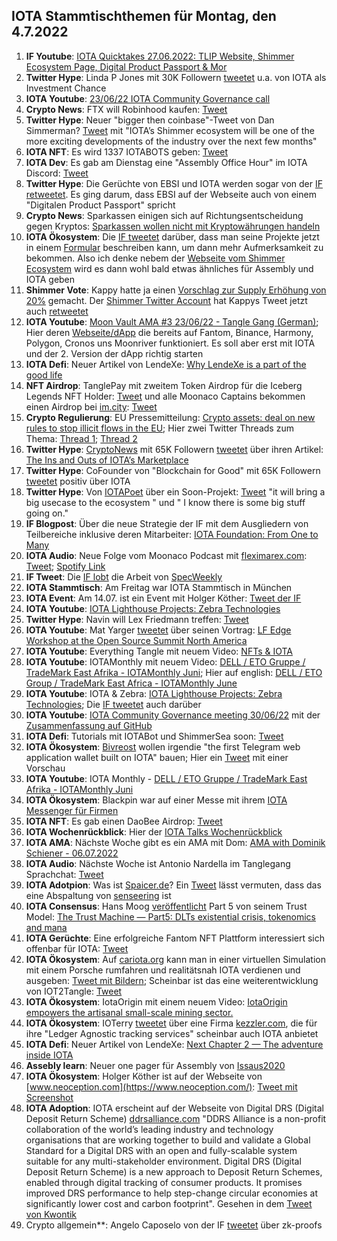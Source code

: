 ## IOTA Stammtischthemen für Montag, den 4.7.2022

1. **IF Youtube**: [IOTA Quicktakes 27.06.2022: TLIP Website, Shimmer Ecosystem Page, Digital Product Passport & Mor](https://youtu.be/F15Wtb1JvXA)
2. **Twitter Hype**: Linda P Jones mit 30K Followern [tweetet](https://twitter.com/LindaPJones/status/1541540405321158656?s=20&t=4jfdgBGWkjRpOOj-eDrXSQ) u.a. von IOTA als Investment Chance
3. **IOTA Youtube**: [23/06/22 IOTA Community Governance call](https://www.youtube.com/watch?v=xxE7RHkehy4)
4. **Crypto News**: FTX will Robinhood kaufen: [Tweet](https://twitter.com/BitcoinMagazine/status/1541502534120087552?s=20&t=gqQNu4w7O7o1lmagbBGYgQ)
5. **Twitter Hype**: Neuer "bigger then coinbase"-Tweet von Dan Simmerman? [Tweet](https://twitter.com/DanSimerman/status/1541482193138106368?s=20&t=gqQNu4w7O7o1lmagbBGYgQ) mit "IOTA’s Shimmer ecosystem will be one of the more exciting developments of the industry over the next few months"
6. **IOTA NFT**: Es wird 1337 IOTABOTS geben: [Tweet](https://twitter.com/iotabots/status/1541712187839889411?s=20&t=zVV7tJYXRDOX7IVa7TKEzw)
7. **IOTA Dev**: Es gab am Dienstag eine "Assembly Office Hour" im IOTA Discord: [Tweet](https://twitter.com/assembly_net/status/1541451303624343553?s=20&t=FTGV_MH1AdPRFHycsSOhoQ)
8. **Twitter Hype**: Die Gerüchte von EBSI und IOTA werden sogar von der [IF retweetet](https://twitter.com/iota/status/1542050850717179904?s=20&t=Gka9gPB5k0a4fGMOCPyKHA). Es ging darum, dass EBSI auf der Webseite auch von einem "Digitalen Product Passport" spricht
9. **Crypto News**: Sparkassen einigen sich auf Richtungsentscheidung gegen Kryptos: [Sparkassen wollen nicht mit Krypto­währungen handeln](https://www.boersen-zeitung.de/banken-finanzen/sparkassen-wollen-nicht-mit-kryptowaehrungen-handeln-add4a848-f6b1-11ec-9528-25c443781fd5)
10. **IOTA Ökosystem**: Die [IF tweetet](https://twitter.com/iota/status/1542100573947936773?s=20&t=J_Q76qc94iZDKa79iUJLjg) darüber, dass man seine Projekte jetzt in einem [Formular](https://airtable.com/shrxJgMxXDQr2Dseo) beschreiben kann, um dann mehr Aufmerksamkeit zu bekommen. Also ich denke nebem der [Webseite vom Shimmer Ecosystem](https://shimmer.network/ecosystem) wird es dann wohl bald etwas ähnliches für Assembly und IOTA geben
11. **Shimmer Vote**: Kappy hatte ja einen [Vorschlag zur Supply Erhöhung von 20%](https://govern.iota.org/t/discussion-follow-up-proposal-to-the-establishment-of-a-shimmer-ecosystem-fund/1315) gemacht. Der [Shimmer Twitter Account](https://mobile.twitter.com/shimmernet) hat Kappys Tweet jetzt auch [retweetet](https://twitter.com/shimmernet/status/1542123674152607744?s=20&t=X3RUikk6FOBa0EhWAelWuQ)
12. **IOTA Youtube**: [Moon Vault AMA #3 23/06/22 - Tangle Gang (German)](https://www.youtube.com/watch?v=eOzClFv2ySQ); Hier deren [Webseite/dApp](https://app.moon-vault.com/) die bereits auf Fantom, Binance, Harmony, Polygon, Cronos uns Moonriver funktioniert. Es soll aber erst mit IOTA und der 2. Version der dApp richtig starten
13. **IOTA Defi**: Neuer Artikel von LendeXe: [Why LendeXe is a part of the good life](https://medium.com/@LendeXeFinance/why-lendexe-is-a-part-of-the-good-life-e4349a7e7a03)
14. **NFT Airdrop**: TanglePay mit zweitem Token Airdrop für die Iceberg Legends NFT Holder: [Tweet](https://twitter.com/tanglepaycom/status/1542392227598544896?s=20&t=4imYK6qEQTvHZYtvsFaV4g) und alle Moonaco Captains bekommen einen Airdrop bei [im.city](https://im.city/): [Tweet](https://twitter.com/imCITY_org/status/1542123622298537985?s=20&t=51-K5O2N5qMMv3lBAa9M6g)
15. **Crypto Regulierung**: EU Pressemitteilung: [Crypto assets: deal on new rules to stop illicit flows in the EU](https://www.europarl.europa.eu/news/en/press-room/20220627IPR33919/crypto-assets-deal-on-new-rules-to-stop-illicit-flows-in-the-eu); Hier zwei Twitter Threads zum Thema: [Thread 1](https://mobile.twitter.com/ernesturtasun/status/1542217821958115332?t=4ziSNLP1UBtrkX_CwwzpPg&s=19); [Thread 2](https://twitter.com/paddi_hansen/status/1542411603034836993?s=20&t=51-K5O2N5qMMv3lBAa9M6g)
16. **Twitter Hype**: [CryptoNews](https://twitter.com/cryptod0tnews) mit 65K Followern [tweetet](https://twitter.com/cryptod0tnews/status/1542357768287309824?s=20&t=PxNQ4qs32pXOxxSlxMhZuQ) über ihren Artikel: [The Ins and Outs of IOTA’s Marketplace](https://crypto.news/the-ins-and-outs-of-iotas-marketplace/)
17. **Twitter Hype**: CoFounder von "Blockchain for Good" mit 65K Followern [tweetet](https://twitter.com/DrYorikoTodd/status/1542248247833804800?s=20&t=utdSQnxiiImRhs68Ty3xCQ) positiv über IOTA
18. **Twitter Hype**: Von [IOTAPoet](https://twitter.com/IotaPoet) über ein Soon-Projekt: [Tweet](https://twitter.com/IotaPoet/status/1542458818558402560?s=20&t=P2umyii4QDjJ3YfL5J8zSg) "it will bring a big usecase to the ecosystem " und " I know there is some big stuff going on." 
19. **IF Blogpost**: Über die neue Strategie der IF mit dem Ausgliedern von Teilbereiche inklusive deren Mitarbeiter: [IOTA Foundation: From One to Many](https://blog.iota.org/iota-foundation-from-one-to-many/)
20. **IOTA Audio**: Neue Folge vom Moonaco Podcast mit [fleximarex.com](https://fleximarex.com/): [Tweet](https://twitter.com/MoonacoPodcast/status/1542446892260392961?s=20&t=utdSQnxiiImRhs68Ty3xCQ); [Spotify Link](https://open.spotify.com/episode/4BpBtAu57n0aSj0N4M1cPT?si=59jZZcfEQIaOKANrUK66Yg&nd=1)
21. **IF Tweet**: Die [IF lobt](https://twitter.com/iota/status/1542494562584772608?s=20&t=ofzZpr7oCgKdTHrOhYyoLQ) die Arbeit von [SpecWeekly](https://mobile.twitter.com/SpecWeekly)
22. **IOTA Stammtisch**: Am Freitag war IOTA Stammtisch in München
23. **IOTA Event**: Am 14.07. ist ein Event mit Holger Köther: [Tweet der IF](https://twitter.com/iota/status/1542810250318864385?s=20&t=V1hnrt8olmXUvEjZR4VICA)
24. **IOTA Youtube**: [IOTA Lighthouse Projects: Zebra Technologies](https://www.youtube.com/watch?v=Sj0mICV2RQo)
25. **Twitter Hype**: Navin will Lex Friedmann treffen: [Tweet](https://twitter.com/navinram999/status/1542591931770880003?s=20&t=V1hnrt8olmXUvEjZR4VICA)
26. **IOTA Youtube**: Mat Yarger [tweetet](https://twitter.com/Mat_Yarger/status/1542536215093813251?s=20&t=V1hnrt8olmXUvEjZR4VICA) über seinen Vortrag: [LF Edge Workshop at the Open Source Summit North America](https://www.youtube.com/watch?v=GpSq1kgTTMg&t=2141s)
27. **IOTA Youtube**: Everything Tangle mit neuem Video: [NFTs & IOTA](https://www.youtube.com/watch?v=DXVEC76FbvI&feature=youtu.be)
28. **IOTA Youtube**: IOTAMonthly mit neuem Video: [DELL / ETO Gruppe / TradeMark East Afrika - IOTAMonthly Juni](https://www.youtube.com/watch?v=BVX_mV0-WX0); Hier auf english: [DELL / ETO Group / TradeMark East Africa - IOTAMonthly June](https://www.youtube.com/watch?v=5UVwibEMljc)
29. **IOTA Youtube**: IOTA & Zebra: [IOTA Lighthouse Projects: Zebra Technologies](https://www.youtube.com/watch?v=Sj0mICV2RQo); Die [IF tweetet](https://twitter.com/iota/status/1542780056262660096?s=20&t=x44uaayGFs6UBhaPop8Jbg) auch darüber
30. **IOTA Youtube**: [IOTA Community Governance meeting 30/06/22](https://www.youtube.com/watch?v=nTO2gx-fR1M) mit der [Zusammenfassung auf GitHub](https://github.com/iota-community/Community-Governance/blob/main/meetings/Community_Call_Notes_2022-06-30.md)
31. **IOTA Defi**: Tutorials mit IOTABot und ShimmerSea soon: [Tweet](https://twitter.com/iotabots/status/1542814331032768512?s=20&t=PtjZHWkCA2LKQ1CSSZH5QA)
32. **IOTA Ökosystem**: [Bivreost](https://twitter.com/bivreost) wollen irgendie "the first Telegram web application wallet built on IOTA" bauen; Hier ein [Tweet](https://twitter.com/abcen71/status/1543330840775639046?s=20&t=J7avHDk8WH_AklDxlTKudQ) mit einer Vorschau
33. **IOTA Youtube**: IOTA Monthly - [DELL / ETO Gruppe / TradeMark East Afrika - IOTAMonthly Juni](https://www.youtube.com/watch?v=BVX_mV0-WX0)
34. **IOTA Ökosystem**: Blackpin war auf einer Messe mit ihrem [IOTA Messenger für Firmen](https://twitter.com/BLACKPIN_GmbH/status/1542854985196634114?s=20&t=x44uaayGFs6UBhaPop8Jbg) 
35. **IOTA NFT**: Es gab einen DaoBee Airdrop: [Tweet](https://twitter.com/Daobeegame/status/1543193246209286145?s=20&t=rEagJxuW9iAiLpjNXd_kmg)
36. **IOTA Wochenrückblick**: Hier der [IOTA Talks Wochenrückblick](https://www.iota-talk.com/index.php?article/198-wochenr%C3%BCckblick-vom-26-juni-bis-2-juli-2022/)
37. **IOTA AMA**: Nächste Woche gibt es ein AMA mit Dom: [AMA with Dominik Schiener - 06.07.2022](https://www.youtube.com/watch?v=cn6wsSN_9hk)
38. **IOTA Audio**: Nächste Woche ist Antonio Nardella im Tanglegang Sprachchat: [Tweet]()
39. **IOTA Adotpion**: Was ist [Spaicer.de](https://www.spaicer.de/)? Ein [Tweet](https://twitter.com/Michael39904737/status/1543536940733136898?s=20&t=HFlS2Jl1QA9q2xsrs1WzrA) lässt vermuten, dass das eine Abspaltung von [senseering](https://twitter.com/senseering) ist
40. **IOTA Consensus**: Hans Moog [veröffentlicht](https://twitter.com/hus_qy/status/1543776663086964737?s=20&t=W2nOQzXIOLdDKJUnFM8j2w) Part 5 von seinem Trust Model: [The Trust Machine — Part5: DLTs existential crisis, tokenomics and mana](https://husqy.medium.com/the-trust-machine-part5-dlts-existential-crisis-tokenomics-and-mana-645a2ae8dbd8)
41. **IOTA Gerüchte**: Eine erfolgreiche Fantom NFT Plattform interessiert sich offenbar für IOTA: [Tweet](https://twitter.com/milesmuso/status/1543559181302730758?s=20&t=8XUC5XB1yk_YVK2Cq_WgRA)
42. **IOTA Ökosystem**: Auf [cariota.org](https://cariota.org/signin) kann man in einer virtuellen Simulation mit einem Porsche rumfahren und realitätsnah IOTA verdienen und ausgeben: [Tweet mit Bildern](https://twitter.com/Vrom14286662/status/1543673066848411648?s=20&t=8XUC5XB1yk_YVK2Cq_WgRA); Scheinbar ist das eine weiterentwicklung von IOT2Tangle: [Tweet](https://twitter.com/iot2tangle/status/1351940574971097093?s=20&t=3wtjY6tVU-qCMpmM4vNULw)
43. **IOTA Ökosystem**: IotaOrigin mit einem neuem Video: [IotaOrigin empowers the artisanal small-scale mining sector.](https://www.youtube.com/watch?v=596GMu1UGGM&feature=youtu.be)
44. **IOTA Ökosystem**: IOTerry [tweetet](https://twitter.com/io_terry/status/1543720385618771968?s=20&t=gVCcybe93r03xGT5QEz4xQ) über eine Firma [kezzler.com](https://kezzler.com/blockchain/), die für ihre "Ledger Agnostic tracking services" scheinbar auch IOTA anbietet
45. **IOTA Defi**: Neuer Artikel von LendeXe: [Next Chapter 2 — The adventure inside IOTA](https://medium.com/@sabog/next-chapter-2-the-adventure-inside-iota-6dbd74177661)
46. **Assebly learn**: Neuer one pager für Assembly von [Issaus2020](https://twitter.com/Issaus2020/status/1543891522868973568?s=20&t=W2nOQzXIOLdDKJUnFM8j2w)
47. **IOTA Ökosystem**: Holger Köther ist auf der Webseite von [www.neoception.com](https://www.neoception.com/): [Tweet mit Screenshot](https://twitter.com/Vrom14286662/status/1543913792156966912?s=20&t=W2nOQzXIOLdDKJUnFM8j2w)
48. **IOTA Adoption**: IOTA erscheint auf der Webseite von Digital DRS (Digital Deposit Return Scheme) [ddrsalliance.com](https://ddrsalliance.com/) "DDRS Alliance is a non-profit collaboration of the world’s leading industry and technology organisations that are working together to build and validate a Global Standard for a Digital DRS with an open and fully-scalable system suitable for any multi-stakeholder environment. Digital DRS (Digital Deposit Return Scheme) is a new approach to Deposit Return Schemes, enabled through digital tracking of consumer products. It promises improved DRS performance to help step-change circular economies at significantly lower cost and carbon footprint". Gesehen in dem [Tweet von Kwontik](https://twitter.com/Kwontik/status/1543765264214401025?s=20&t=W2nOQzXIOLdDKJUnFM8j2w)
49. Crypto allgemein**: Angelo Caposelo von der IF [tweetet](https://twitter.com/AngeloCapossele/status/1543907576022048770?s=20&t=WO_bhk8zcI6bQ6Rts7oSdA) über zk-proofs





